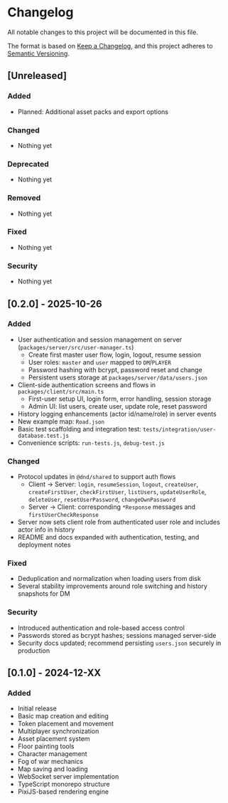 # Changelog

All notable changes to this project will be documented in this file.

The format is based on [Keep a Changelog](https://keepachangelog.com/en/1.0.0/),
and this project adheres to [Semantic Versioning](https://semver.org/spec/v2.0.0.html).

## [Unreleased]

### Added
- Planned: Additional asset packs and export options

### Changed
- Nothing yet

### Deprecated
- Nothing yet

### Removed
- Nothing yet

### Fixed
- Nothing yet

### Security
- Nothing yet

## [0.2.0] - 2025-10-26

### Added
- User authentication and session management on server (`packages/server/src/user-manager.ts`)
  - Create first master user flow, login, logout, resume session
  - User roles: `master` and `user` mapped to `DM`/`PLAYER`
  - Password hashing with bcrypt, password reset and change
  - Persistent users storage at `packages/server/data/users.json`
- Client-side authentication screens and flows in `packages/client/src/main.ts`
  - First-user setup UI, login form, error handling, session storage
  - Admin UI: list users, create user, update role, reset password
- History logging enhancements (actor id/name/role) in server events
- New example map: `Road.json`
- Basic test scaffolding and integration test: `tests/integration/user-database.test.js`
- Convenience scripts: `run-tests.js`, `debug-test.js`

### Changed
- Protocol updates in `@dnd/shared` to support auth flows
  - Client → Server: `login`, `resumeSession`, `logout`, `createUser`, `createFirstUser`, `checkFirstUser`, `listUsers`, `updateUserRole`, `deleteUser`, `resetUserPassword`, `changeOwnPassword`
  - Server → Client: corresponding `*Response` messages and `firstUserCheckResponse`
- Server now sets client role from authenticated user role and includes actor info in history
- README and docs expanded with authentication, testing, and deployment notes

### Fixed
- Deduplication and normalization when loading users from disk
- Several stability improvements around role switching and history snapshots for DM

### Security
- Introduced authentication and role-based access control
- Passwords stored as bcrypt hashes; sessions managed server-side
- Security docs updated; recommend persisting `users.json` securely in production

## [0.1.0] - 2024-12-XX

### Added
- Initial release
- Basic map creation and editing
- Token placement and movement
- Multiplayer synchronization
- Asset placement system
- Floor painting tools
- Character management
- Fog of war mechanics
- Map saving and loading
- WebSocket server implementation
- TypeScript monorepo structure
- PixiJS-based rendering engine
